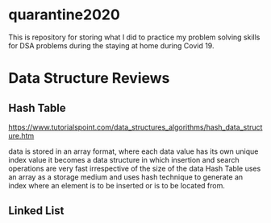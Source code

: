 # quarantine2020
This is repository for storing what I did to practice my problem solving skills for DSA problems during the staying at home during Covid 19. 

# Data Structure Reviews
## Hash Table 
https://www.tutorialspoint.com/data_structures_algorithms/hash_data_structure.htm

data is stored in an array format, where each data value has its own unique index value
it becomes a data structure in which insertion and search operations are very fast irrespective of the size of the data
Hash Table uses an array as a storage medium and uses hash technique to generate an index where an element is to be inserted or is to be located from.

## Linked List
